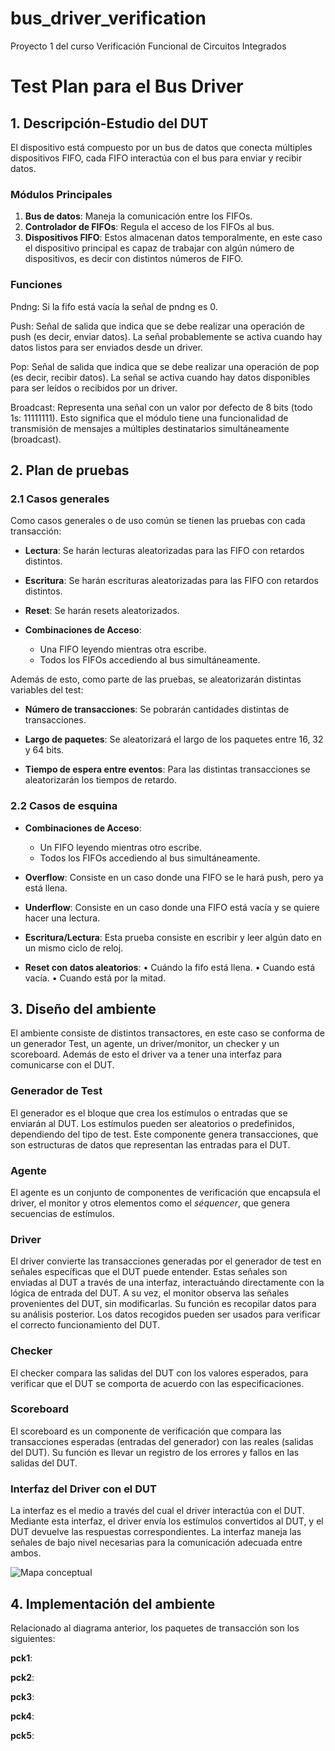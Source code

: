 # bus_driver_verification
Proyecto 1 del curso Verificación Funcional de Circuitos Integrados


# Test Plan para el Bus Driver

## 1. Descripción-Estudio del DUT

El dispositivo está compuesto por un bus de datos que conecta múltiples dispositivos FIFO, cada FIFO interactúa con el bus para enviar y recibir datos.

### Módulos Principales
1. **Bus de datos**: Maneja la comunicación entre los FIFOs.
2. **Controlador de FIFOs**: Regula el acceso de los FIFOs al bus.
3. **Dispositivos FIFO**: Estos almacenan datos temporalmente, en este caso el dispositivo principal es capaz de trabajar con algún número de dispositivos, es decir con distintos números de FIFO.

### Funciones

Pndng: Si la fifo está vacía la señal de pndng es 0.

Push: Señal de salida que indica que se debe realizar una operación de push (es decir, enviar datos). La señal probablemente se activa cuando hay datos listos para ser enviados desde un driver.

Pop: Señal de salida que indica que se debe realizar una operación de pop (es decir, recibir datos). La señal se activa cuando hay datos disponibles para ser leídos o recibidos por un driver.

Broadcast: Representa una señal con un valor por defecto de 8 bits (todo 1s: 11111111). Esto significa que el módulo tiene una funcionalidad de transmisión de mensajes a múltiples destinatarios simultáneamente (broadcast).

## 2. Plan de pruebas
### 2.1 Casos generales
Como casos generales o de uso común se tienen las pruebas con cada transacción:

- **Lectura**: Se harán lecturas aleatorizadas para las FIFO con retardos distintos.

- **Escritura**: Se harán escrituras aleatorizadas para las FIFO con retardos distintos.

- **Reset**: Se harán resets aleatorizados.

- **Combinaciones de Acceso**:
    - Una FIFO leyendo mientras otra escribe.
    - Todos los FIFOs accediendo al bus simultáneamente.

Además de esto, como parte de las pruebas, se aleatorizarán distintas variables del test:

- **Número de transacciones**: Se pobrarán cantidades distintas de transacciones.

- **Largo de paquetes**: Se aleatorizará el largo de los paquetes entre 16, 32 y 64 bits.

- **Tiempo de espera entre eventos**: Para las distintas transacciones se aleatorizarán los tiempos de retardo.


### 2.2 Casos de esquina

- **Combinaciones de Acceso**:
    - Un FIFO leyendo mientras otro escribe.
    - Todos los FIFOs accediendo al bus simultáneamente.
- **Overflow**: Consiste en un caso donde una FIFO se le hará push, pero ya está llena.

- **Underflow**: Consiste en un caso donde una FIFO está vacía y se quiere hacer una lectura.

- **Escritura/Lectura**: Esta prueba consiste en escribir y leer algún dato en un mismo ciclo de reloj.

- **Reset con datos aleatorios**:
    • Cuándo la fifo está llena.
    • Cuando está vacía.
    • Cuando está por la mitad.

## 3. Diseño del ambiente
El ambiente consiste de distintos transactores, en este caso se conforma de un generador Test, un agente, un driver/monitor, un checker y un scoreboard. Además de esto el driver va a tener una interfaz para comunicarse con el DUT.
### Generador de Test
El generador es el bloque que crea los estímulos o entradas que se enviarán al DUT. Los estímulos pueden ser aleatorios o predefinidos, dependiendo del tipo de test. Este componente genera transacciones, que son estructuras de datos que representan las entradas para el DUT.

### Agente
El agente es un conjunto de componentes de verificación que encapsula el driver, el monitor y otros elementos como el *séquencer*, que genera secuencias de estímulos.

### Driver
El driver convierte las transacciones generadas por el generador de test en señales específicas que el DUT puede entender. Estas señales son enviadas al DUT a través de una interfaz, interactuándo directamente con la lógica de entrada del DUT.
A su vez, el monitor observa las señales provenientes del DUT, sin modificarlas. Su función es recopilar datos para su análisis posterior. Los datos recogidos pueden ser usados para verificar el correcto funcionamiento del DUT.

### Checker
El checker compara las salidas del DUT con los valores esperados, para verificar que el DUT se comporta de acuerdo con las especificaciones. 

### Scoreboard
El scoreboard es un componente de verificación que compara las transacciones esperadas (entradas del generador) con las reales (salidas del DUT). Su función es llevar un registro de los errores y fallos en las salidas del DUT.

### Interfaz del Driver con el DUT
La interfaz es el medio a través del cual el driver interactúa con el DUT. Mediante esta interfaz, el driver envía los estímulos convertidos al DUT, y el DUT devuelve las respuestas correspondientes. La interfaz maneja las señales de bajo nivel necesarias para la comunicación adecuada entre ambos.

![Mapa conceptual](https://github.com/user-attachments/assets/41a0b979-11af-45a9-bed0-037a9f917845)


## 4. Implementación del ambiente

Relacionado al diagrama anterior, los paquetes de transacción son los siguientes:

**pck1**:

**pck2**:

**pck3**:

**pck4**:

**pck5**:
